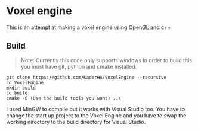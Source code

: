 # Voxel engine
This is an attempt at making a voxel engine using OpenGL and c++

## Build
> Note: Currently this code only supports windows
In order to build this you must have git, python and cmake installed. 
```batch
git clone https://github.com/KaderHA/VoxelEngine --recursive
cd VoxelEngine
mkdir build
cd build
cmake -G (Use the build tools you want) ..\
```
I used MinGW to compile but it works with Visual Studio too. You have to change the start up project to the Voxel Engine and
you have to swap the working directory to the build directory for Visual Studio.
